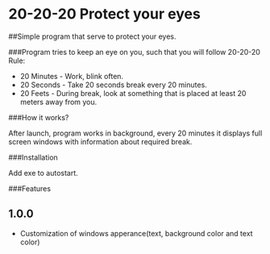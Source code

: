 # 20-20-20 Protect your eyes
##Simple program that serve to protect your eyes.

###Program tries to keep an eye on you, such that you will follow 20-20-20 Rule:

 * 20 Minutes - Work, blink often.
 * 20 Seconds - Take 20 seconds break every 20 minutes.
 * 20 Feets - During break, look at something that is placed at least 20 meters away from you.
 
###How it works?

After launch, program works in background, every 20 minutes it displays full screen windows with information about required break.

###Installation

Add exe to autostart.

###Features

## 1.0.0
 * Customization of windows apperance(text, background color and text color)
 
